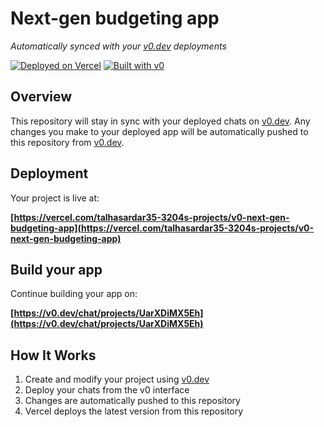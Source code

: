 # Next-gen budgeting app

*Automatically synced with your [v0.dev](https://v0.dev) deployments*

[![Deployed on Vercel](https://img.shields.io/badge/Deployed%20on-Vercel-black?style=for-the-badge&logo=vercel)](https://vercel.com/talhasardar35-3204s-projects/v0-next-gen-budgeting-app)
[![Built with v0](https://img.shields.io/badge/Built%20with-v0.dev-black?style=for-the-badge)](https://v0.dev/chat/projects/UarXDiMX5Eh)

## Overview

This repository will stay in sync with your deployed chats on [v0.dev](https://v0.dev).
Any changes you make to your deployed app will be automatically pushed to this repository from [v0.dev](https://v0.dev).

## Deployment

Your project is live at:

**[https://vercel.com/talhasardar35-3204s-projects/v0-next-gen-budgeting-app](https://vercel.com/talhasardar35-3204s-projects/v0-next-gen-budgeting-app)**

## Build your app

Continue building your app on:

**[https://v0.dev/chat/projects/UarXDiMX5Eh](https://v0.dev/chat/projects/UarXDiMX5Eh)**

## How It Works

1. Create and modify your project using [v0.dev](https://v0.dev)
2. Deploy your chats from the v0 interface
3. Changes are automatically pushed to this repository
4. Vercel deploys the latest version from this repository
